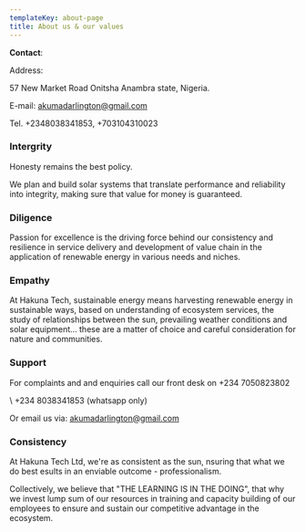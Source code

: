 ```yaml
---
templateKey: about-page
title: About us & our values
---
```

**Contact**:

Address: 

57 New Market Road Onitsha Anambra state, Nigeria. 

E-mail: akumadarlington@gmail.com 

Tel. +2348038341853,  +703104310023

### Intergrity

Honesty remains the best policy. 

We plan and build solar systems that translate performance and reliability into integrity, making sure that value for money is guaranteed.

### Diligence

Passion for excellence is the driving force behind our consistency and resilience in service delivery and development of value chain in the application of renewable energy in various needs and niches. 

### Empathy

At Hakuna Tech, sustainable energy  means harvesting renewable energy  in sustainable ways, based on understanding of ecosystem services, the study of relationships between the sun, prevailing weather conditions and solar equipment... these are a matter of choice and careful consideration for nature and communities.

### Support

For complaints and and enquiries call our front desk on +234 7050823802 

\    +234 8038341853 (whatsapp only) 

Or email us via: akumadarlington@gmail.com 

### Consistency

At Hakuna Tech Ltd,  we're as consistent as the sun, nsuring that what we do best esults in an enviable outcome - professionalism. 

Collectively,  we believe that "THE LEARNING IS IN THE DOING", that   why we invest lump sum of our resources in training and capacity building of our  employees to ensure and sustain our competitive advantage in the ecosystem.
